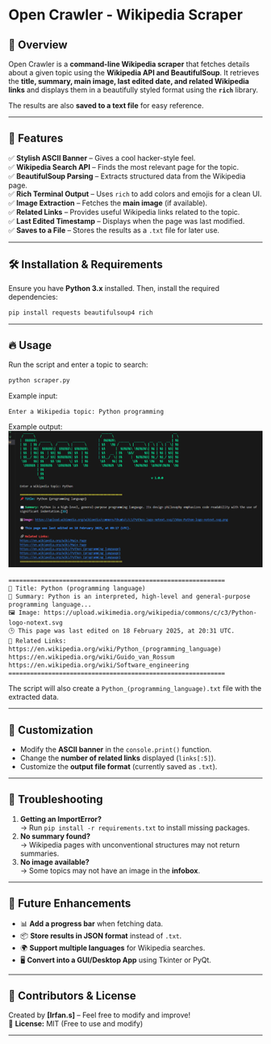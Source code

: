 # **Open Crawler - Wikipedia Scraper**  

## 📌 **Overview**  
Open Crawler is a **command-line Wikipedia scraper** that fetches details about a given topic using the **Wikipedia API and BeautifulSoup**. It retrieves the **title, summary, main image, last edited date, and related Wikipedia links** and displays them in a beautifully styled format using the **`rich`** library.  

The results are also **saved to a text file** for easy reference.  

---

## 🚀 **Features**  
✅ **Stylish ASCII Banner** – Gives a cool hacker-style feel.  
✅ **Wikipedia Search API** – Finds the most relevant page for the topic.  
✅ **BeautifulSoup Parsing** – Extracts structured data from the Wikipedia page.  
✅ **Rich Terminal Output** – Uses `rich` to add colors and emojis for a clean UI.  
✅ **Image Extraction** – Fetches the **main image** (if available).  
✅ **Related Links** – Provides useful Wikipedia links related to the topic.  
✅ **Last Edited Timestamp** – Displays when the page was last modified.  
✅ **Saves to a File** – Stores the results as a `.txt` file for later use.  

---

## 🛠 **Installation & Requirements**  
Ensure you have **Python 3.x** installed. Then, install the required dependencies:  

```bash
pip install requests beautifulsoup4 rich
```

---

## 🔥 **Usage**  
Run the script and enter a topic to search:  

```bash
python scraper.py
```

Example input:  
```
Enter a Wikipedia topic: Python programming
```

Example output:  
![Screenshot](https://github.com/irfanbroo/wiki_scraper/blob/main/Screenshot%202025-02-19%20205257.png)

```
============================================================
📌 Title: Python (programming language)
📖 Summary: Python is an interpreted, high-level and general-purpose programming language...
🖼 Image: https://upload.wikimedia.org/wikipedia/commons/c/c3/Python-logo-notext.svg
🕒 This page was last edited on 18 February 2025, at 20:31 UTC.
🔗 Related Links:
https://en.wikipedia.org/wiki/Python_(programming_language)
https://en.wikipedia.org/wiki/Guido_van_Rossum
https://en.wikipedia.org/wiki/Software_engineering
============================================================
```
The script will also create a `Python_(programming_language).txt` file with the extracted data.

---

## 🎨 **Customization**  
- Modify the **ASCII banner** in the `console.print()` function.  
- Change the **number of related links** displayed (`links[:5]`).  
- Customize the **output file format** (currently saved as `.txt`).  

---

## 🔧 **Troubleshooting**  
1. **Getting an ImportError?**  
   → Run `pip install -r requirements.txt` to install missing packages.  
2. **No summary found?**  
   → Wikipedia pages with unconventional structures may not return summaries.  
3. **No image available?**  
   → Some topics may not have an image in the **infobox**.  

---

## 🌟 **Future Enhancements**  
- 📊 **Add a progress bar** when fetching data.  
- 📦 **Store results in JSON format** instead of `.txt`.  
- 🌍 **Support multiple languages** for Wikipedia searches.  
- 🖥 **Convert into a GUI/Desktop App** using Tkinter or PyQt.  

---

## 🎯 **Contributors & License**  
Created by **[Irfan.s]** – Feel free to modify and improve!  
📜 **License:** MIT (Free to use and modify)  

---
